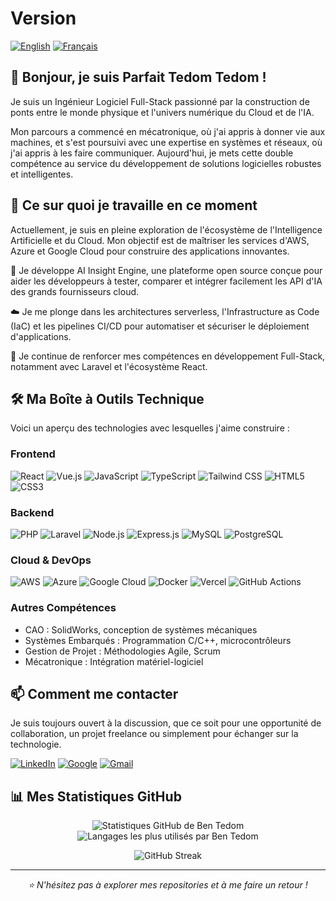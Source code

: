 # Version
[![English](https://img.shields.io/badge/Language-English-blue)](README.md)
[![Français](https://img.shields.io/badge/Language-Français-red)](README.fr.md)

## 👋 Bonjour, je suis Parfait Tedom Tedom !
Je suis un Ingénieur Logiciel Full-Stack passionné par la construction de ponts entre le monde physique et l'univers numérique du Cloud et de l'IA.

Mon parcours a commencé en mécatronique, où j'ai appris à donner vie aux machines, et s'est poursuivi avec une expertise en systèmes et réseaux, où j'ai appris à les faire communiquer. Aujourd'hui, je mets cette double compétence au service du développement de solutions logicielles robustes et intelligentes.

## 🚀 Ce sur quoi je travaille en ce moment
Actuellement, je suis en pleine exploration de l'écosystème de l'Intelligence Artificielle et du Cloud. Mon objectif est de maîtriser les services d'AWS, Azure et Google Cloud pour construire des applications innovantes.

🌱 Je développe AI Insight Engine, une plateforme open source conçue pour aider les développeurs à tester, comparer et intégrer facilement les API d'IA des grands fournisseurs cloud.

☁️ Je me plonge dans les architectures serverless, l'Infrastructure as Code (IaC) et les pipelines CI/CD pour automatiser et sécuriser le déploiement d'applications.

🔧 Je continue de renforcer mes compétences en développement Full-Stack, notamment avec Laravel et l'écosystème React.

## 🛠️ Ma Boîte à Outils Technique
Voici un aperçu des technologies avec lesquelles j'aime construire :

### Frontend

<p align="left">
<img src="https://img.shields.io/badge/React-20232A?style=for-the-badge&logo=react&logoColor=61DAFB" alt="React"/>
<img src="https://img.shields.io/badge/Vue.js-35495E?style=for-the-badge&logo=vue.js&logoColor=4FC08D" alt="Vue.js"/>
<img src="https://img.shields.io/badge/JavaScript-F7DF1E?style=for-the-badge&logo=javascript&logoColor=black" alt="JavaScript"/>
<img src="https://img.shields.io/badge/TypeScript-007ACC?style=for-the-badge&logo=typescript&logoColor=white" alt="TypeScript"/>
<img src="https://img.shields.io/badge/Tailwind_CSS-38B2AC?style=for-the-badge&logo=tailwind-css&logoColor=white" alt="Tailwind CSS"/>
<img src="https://img.shields.io/badge/HTML5-E34F26?style=for-the-badge&logo=html5&logoColor=white" alt="HTML5"/>
<img src="https://img.shields.io/badge/CSS3-1572B6?style=for-the-badge&logo=css3&logoColor=white" alt="CSS3"/>
</p>

### Backend

<p align="left">
<img src="https://img.shields.io/badge/PHP-777BB4?style=for-the-badge&logo=php&logoColor=white" alt="PHP"/>
<img src="https://img.shields.io/badge/Laravel-FF2D20?style=for-the-badge&logo=laravel&logoColor=white" alt="Laravel"/>
<img src="https://img.shields.io/badge/Node.js-339933?style=for-the-badge&logo=nodedotjs&logoColor=white" alt="Node.js"/>
<img src="https://img.shields.io/badge/Express.js-000000?style=for-the-badge&logo=express&logoColor=white" alt="Express.js"/>
<img src="https://img.shields.io/badge/MySQL-4479A1?style=for-the-badge&logo=mysql&logoColor=white" alt="MySQL"/>
<img src="https://img.shields.io/badge/PostgreSQL-316192?style=for-the-badge&logo=postgresql&logoColor=white" alt="PostgreSQL"/>
</p>

### Cloud & DevOps

<p align="left">
<img src="https://img.shields.io/badge/Amazon_AWS-232F3E?style=for-the-badge&logo=amazon-aws&logoColor=white" alt="AWS"/>
<img src="https://img.shields.io/badge/Microsoft_Azure-0089D6?style=for-the-badge&logo=microsoft-azure&logoColor=white" alt="Azure"/>
<img src="https://img.shields.io/badge/Google_Cloud-4285F4?style=for-the-badge&logo=google-cloud&logoColor=white" alt="Google Cloud"/>
<img src="https://img.shields.io/badge/Docker-2496ED?style=for-the-badge&logo=docker&logoColor=white" alt="Docker"/>
<img src="https://img.shields.io/badge/Vercel-000000?style=for-the-badge&logo=vercel&logoColor=white" alt="Vercel"/>
<img src="https://img.shields.io/badge/GitHub_Actions-2088FF?style=for-the-badge&logo=github-actions&logoColor=white" alt="GitHub Actions"/>
</p>

### Autres Compétences
- CAO : SolidWorks, conception de systèmes mécaniques
- Systèmes Embarqués : Programmation C/C++, microcontrôleurs
- Gestion de Projet : Méthodologies Agile, Scrum
- Mécatronique : Intégration matériel-logiciel

## 📫 Comment me contacter
Je suis toujours ouvert à la discussion, que ce soit pour une opportunité de collaboration, un projet freelance ou simplement pour échanger sur la technologie.

<p align="left">
<a href="https://www.linkedin.com/in/parfait-ben-oni-tedom-tedom-496bb6135/" target="_blank"><img src="https://img.shields.io/badge/LinkedIn-0077B5?style=for-the-badge&logo=linkedin&logoColor=white" alt="LinkedIn"/></a>
<a href="https://parfaittedomtedom.com" target="_blank"><img src="https://img.shields.io/badge/Portfolio-FF5722?style=for-the-badge&logo=google-chrome&logoColor=white" alt="Google"/></a>
<a href="mailto:tedom.tedom7@gmail.com" target="_blank"><img src="https://img.shields.io/badge/Email-D14836?style=for-the-badge&logo=gmail&logoColor=white" alt="Gmail"/></a>
</p>


## 📊 Mes Statistiques GitHub
<p align="center">
<img src="https://github-readme-stats.vercel.app/api?username=theparadoxshin&show_icons=true&theme=radical&include_all_commits=true&count_private=true" alt="Statistiques GitHub de Ben Tedom"/>
<br/>
<img src="https://github-readme-stats.vercel.app/api/top-langs/?username=theparadoxshin&layout=compact&langs_count=8&theme=radical" alt="Langages les plus utilisés par Ben Tedom"/>
</p>
<p align="center">
<img src="https://github-readme-streak-stats.herokuapp.com/?user=theparadoxshin&theme=radical" alt="GitHub Streak"/>
</p>

---

<p align="center">
<i>⭐️ N'hésitez pas à explorer mes repositories et à me faire un retour !</i>
</p>
